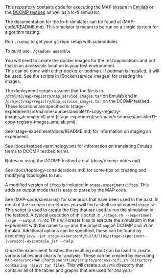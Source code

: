 This repository contains code for executing the MAP system in
[Emulab](emulab.net/) or the [DCOMP
testbed](https://www.dcomptb.net/) as well as a lo-fi simulator.

The documentation for the lo-fi simulator can be found at (MAP-code/README.md).
This simulator is meant to be run on a single system for algorithm testing.

Run `./setup` to get your git repo setup with submodules.

To build use `./gradlew assemble`


You will need to create the docker images for the test applications
and put that in an accessible location in your test environment.  
This can be done with either docker or podman. If podman is installed,
it will be used.
See the scripts in [Docker/service_images] for creating the images.

The deployment scripts assume that the file is in
`/proj/a3/map/registry/map_service_images.tar` on Emulab and in
`/project/map/registry/map_service_images.tar` on the DCOMP
testbed. These locations are specified in
(stage-experiment/src/main/resources/ansible/11-copy-registry-images_dcomp.yml)
and
(stage-experiment/src/main/resources/ansible/11-copy-registry-images_emulab.yml).

See (stage-experiment/docs/README.md) for information on staging an experiment.

See (docs/testbed-terminology.txt) for information on translating
Emulab terms to DCOMP testbed terms.

Notes on using the DCOMP testbed are at (docs/dcomp-notes.md)

See (docs/topology-considerations.md) for some tips on creating and modifying topologies to run.

A modified version of `iftop` is included in `stage-experiment/iftop`. 
This adds an output mode that is easy to parse by the MAP code.

See (MAP-code/scenarios) for scenarios that have been used in the
past.  In most of the scenario directories you will find a shell
script named `stage.sh`. This script is used to create the files that
are used to run the simulation in the testbed.  A typical execution of
this script is `./stage.sh --experiment large --output run01` This
will create files to execute the simulation in the experiment with the
name `large` and the project `map` on DCOMP and `a3` on Emulab.
Additional options can be specified, these can be found by executing
`java -jar
stage-experiment/build/libs/stage-experiment-{version}-executable.jar
--help`.

Once the experiment finishes the resulting output can be used to
create various tables and charts for analysis.  These can be created
by executing `MAP-code/src/MAP-ChartGeneration/scripts/process-hifi.sh
{directory containing result tar file}`.  This will create a `charts`
directory that contains all of the tables and graphs that are used for
analysis.
